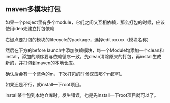 ## maven多模块打包

如果一个project里有多个module，它们之间又互相依赖，那么打包的时候，应该使用idea先建立打包依赖

右键点要打包的模块的lifecycle的package，选择edit xxxxx（模块名称）

然后在下方的before launch中添加依赖模块，每一个Module均添加一个clean和install，添加的顺序要与依赖循序一致，先clean清除原来的打包，再install生成新的，并打包到maven的本地仓库。

确认后会有一个蓝色的m，下次打包的时候双击那个m即可。

如果还是不行，就install一下root项目。

install某个包到本地仓库时，发生错误，也是先install一下root项目就可以了。